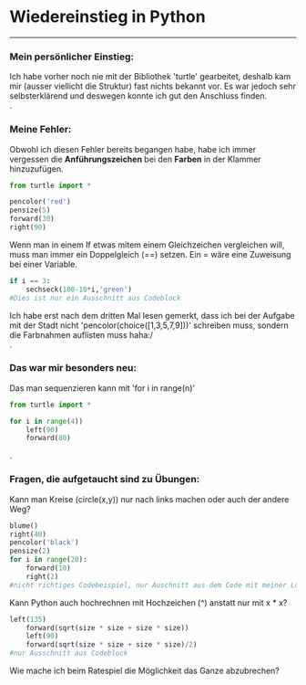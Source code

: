 # Wiedereinstieg in Python

---

### Mein persönlicher Einstieg:

Ich habe vorher noch nie mit der Bibliothek 'turtle' gearbeitet, deshalb kam mir (ausser viellicht die Struktur) fast nichts bekannt vor. Es war jedoch sehr selbsterklärend und deswegen konnte ich gut den Anschluss finden.  
.

### Meine Fehler:

Obwohl ich diesen Fehler bereits begangen habe, habe ich immer vergessen die **Anführungszeichen** bei den **Farben** in der Klammer hinzuzufügen.

```py
from turtle import *

pencolor('red')
pensize(5)
forward(30)
right(90)
```

Wenn man in einem If etwas mitem einem Gleichzeichen vergleichen will, muss man immer ein Doppelgleich (==) setzen. Ein = wäre eine Zuweisung bei einer Variable.

```py
if i == 3:
    sechseck(100-10*i,'green')
#Dies ist nur ein Ausschnitt aus Codeblock
```

Ich habe erst nach dem dritten Mal lesen gemerkt, dass ich bei der Aufgabe mit der Stadt nicht 'pencolor(choice([1,3,5,7,9]))' schreiben muss, sondern die Farbnahmen auflisten muss haha:/  
.

### Das war mir besonders neu:

Das man sequenzieren kann mit 'for i in range(n)'

```py
from turtle import *

for i in range(4))
    left(90)
    forward(80)
```

.

### Fragen, die aufgetaucht sind zu Übungen:

Kann man Kreise (circle(x,y)) nur nach links machen oder auch der andere Weg?

```py
blume()
right(40)
pencolor('black')
pensize(2)
for i in range(20):
    forward(10)
    right(2)
#nicht richtiges Codebeispiel, nur Auschnitt aus dem Code mit meiner Lösung (anstatt mit den circle-Funktionsaufruf)
```

Kann Python auch hochrechnen mit Hochzeichen (^) anstatt nur mit x \* x?

```py
left(135)
    forward(sqrt(size * size + size * size))
    left(90)
    forward(sqrt(size * size + size * size)/2)
#nur Ausschnitt aus Codeblock
```

Wie mache ich beim Ratespiel die Möglichkeit das Ganze abzubrechen?
